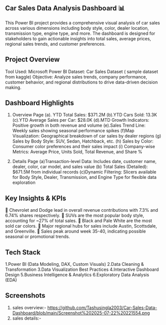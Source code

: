 ## Car Sales Data Analysis Dashboard 📊
This Power BI project provides a comprehensive visual analysis of car sales across various dimensions including body style, color, dealer location, transmission type, engine type, and more. The dashboard is designed for stakeholders to gain actionable insights into total sales, average prices, regional sales trends, and customer preferences.

## Project Overview
Tool Used: Microsoft Power BI
Dataset: Car Sales Dataset ( sample dataset from kaggle)
Objective: Analyze sales trends, company performance, customer behavior, and regional distributions to drive data-driven decision making.

## Dashboard Highlights
1. Overview Page
(a). YTD Total Sales: $371.2M
(b).YTD Cars Sold: 13.3K
(c).YTD Average Sales per Car: $28.0K
(d).MTD Growth Indicators: Positive growth in both revenue and volume
(e).Sales Trend Line: Weekly sales showing seasonal performance spikes
(f)Map Visualization: Geographical breakdown of car sales by dealer regions
(g) Sales by Body Style: SUV, Sedan, Hatchback, etc.
(h) Sales by Color: Consumer color preferences and their sales impact
(i) Company-wise Metrics: Average Price, Units Sold, Total Revenue, and Share %

2. Details Page
   (a)Transaction-level Data: Includes date, customer name, dealer, color, car model, and sales value
   (b) Total Sales (Detailed): $671.5M from individual records
   (c)Dynamic Filtering: Slicers available for Body Style, Dealer, Transmission, and Engine Type for flexible data exploration

## Key Insights & KPIs
🔹 Chevrolet and Dodge lead in overall revenue contributions with 7.3% and 6.74% shares respectively.
🔹 SUVs are the most popular body style, accounting for ~27% of total sales.
🔹 Black and Pale White are the most sold car colors.
🔹 Major regional hubs for sales include Austin, Scottsdale, and Greenville.
🔹 Sales peak around week 35-40, indicating possible seasonal or promotional trends.

## Tech Stack
1.Power BI (Data Modeling, DAX, Custom Visuals)
2.Data Cleaning & Transformation
3.Data Visualization Best Practices
4.Interactive Dashboard Design
5.Business Intelligence & Analytics
6.Exploratory Data Analysis (EDA)

## Screenshots
1. sales overview:- https://github.com/Tashusingla2003/Car-Sales-Data-Dashboard/blob/main/Screenshot%202025-07-22%20221554.png
2. sales details:-

